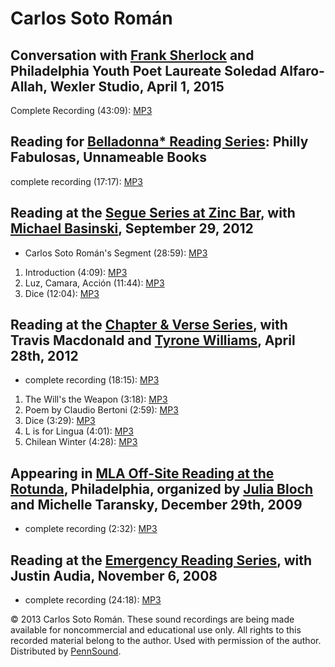 Carlos Soto Román
=================


Conversation with [Frank Sherlock](http://writing.upenn.edu/pennsound/x/Sherlock.php) and Philadelphia Youth Poet Laureate Soledad Alfaro-Allah, Wexler Studio, April 1, 2015
-----------------------------------------------------------------------------------------------------------------------------------------------------------------------------

Complete Recording (43:09): [MP3](https://media.sas.upenn.edu/writershouse/wexler/15-Spring/Soto-Roman_Alfaro-Allah_Sherlock_Conversation_KWH-Wexler-Studio_4-1-2015.mp3)


Reading for [Belladonna\* Reading Series](http://writing.upenn.edu/pennsound/x/Belladonna.php): Philly Fabulosas, Unnameable Books
----------------------------------------------------------------------------------------------------------------------------------

complete recording (17:17): [MP3](https://media.sas.upenn.edu/pennsound/groups/Belladonna/1-31-14/Soto-Roman-Carlos_04_Philly-Fabulosas_Unnameable-Books_1-31-14.mp3)

Reading at the [Segue Series at Zinc Bar](http://writing.upenn.edu/pennsound/x/Segue-ZINC.php), with [Michael Basinski](Basinski.php), September 29, 2012
---------------------------------------------------------------------------------------------------------------------------------------------------------

-   Carlos Soto Román's Segment (28:59): [MP3](https://media.sas.upenn.edu/pennsound/groups/Segue-Zinc-Bar/Zinc-2012/Soto-Roman-Carlos_Segue-ZINC_9-29.mp3)

1.  Introduction (4:09): [MP3](https://media.sas.upenn.edu/pennsound/authors/Soto-Roman/9-29/Soto-Roman-Carlos_Introduction_Segue-ZINC_9-29.mp3)
2.  Luz, Camara, Acción (11:44): [MP3](https://media.sas.upenn.edu/pennsound/authors/Soto-Roman/9-29/Soto-Roman-Carlos_Luz-Camara-Accion_Segue-ZINC_9-29.mp3)
3.  Dice (12:04): [MP3](https://media.sas.upenn.edu/pennsound/authors/Soto-Roman/9-29/Soto-Roman-Carlos_Dice-Excerpt_Segue-ZINC_9-29.mp3)

Reading at the [Chapter & Verse Series](http://writing.upenn.edu/pennsound/x/Chapterhouse.php), with Travis Macdonald and [Tyrone Williams](Williams-Tyrone.php), April 28th, 2012
----------------------------------------------------------------------------------------------------------------------------------------------------------------------------------

-   complete recording (18:15): [MP3](https://media.sas.upenn.edu/pennsound/groups/Chapterhouse%20Series/CH-V/Soto-Roman-Carlos_02_Complete%20Reading_Chapter-and-Verse_PHL_4-28-12.mp3)

1.  The Will's the Weapon (3:18): [MP3](https://media.sas.upenn.edu/pennsound/authors/Soto-Roman/4-28-12/Soto-Roman-Carlos_The-Wills-The-Weapon_02_Complete%20Reading_Chapter-and-Verse_PHL_4-28-12.mp3)
2.  Poem by Claudio Bertoni (2:59): [MP3](https://media.sas.upenn.edu/pennsound/authors/Soto-Roman/4-28-12/Soto-Roman-Carlos_Poem-by-Claudio-Bertoni_02_Complete%20Reading_Chapter-and-Verse_PHL_4-28-12.mp3)
3.  Dice (3:29): [MP3](https://media.sas.upenn.edu/pennsound/authors/Soto-Roman/4-28-12/Soto-Roman-Carlos_Dice_02_Complete%20Reading_Chapter-and-Verse_PHL_4-28-12.mp3)
4.  L is for Lingua (4:01): [MP3](https://media.sas.upenn.edu/pennsound/authors/Soto-Roman/4-28-12/Soto-Roman-Carlos_L-is-for-Lingua_02_Complete%20Reading_Chapter-and-Verse_PHL_4-28-12.mp3)
5.  Chilean Winter (4:28): [MP3](https://media.sas.upenn.edu/pennsound/authors/Soto-Roman/4-28-12/Soto-Roman-Carlos_Chilean-Winter_02_Complete%20Reading_Chapter-and-Verse_PHL_4-28-12.mp3)


Appearing in [MLA Off-Site Reading at the Rotunda](http://writing.upenn.edu/pennsound/x/MLA-Offsite.php), Philadelphia, organized by [Julia Bloch](Bloch.php) and Michelle Taransky, December 29th, 2009
--------------------------------------------------------------------------------------------------------------------------------------------------------------------------------------------------------

-   complete recording (2:32): [MP3](http://media.sas.upenn.edu/pennsound/groups/MLA-Offsite/2009_On-Site-and-Off-Site_Philadelphia/MLA-Off-Site/MLA-Off-Site-Reading_04_Carlos-Soto-Roman_The-Rotunda_Philadelphia_12-29-09.mp3)

Reading at the [Emergency Reading Series](http://writing.upenn.edu/pennsound/x/Emergency.php), with Justin Audia, November 6, 2008
----------------------------------------------------------------------------------------------------------------------------------

-   complete recording (24:18): [MP3](http://media.sas.upenn.edu/pennsound/groups/Emergency-Series/Abendroth-Emily_Emergency-Series-Reading_KWH-UPenn_11-06_08.mp3)

  

© 2013 Carlos Soto Román. These sound recordings are being made available for noncommercial and
educational use only. All rights to this recorded material belong to the author. Used with permission of the author.
Distributed by [PennSound](http://writing.upenn.edu/pennsound).
